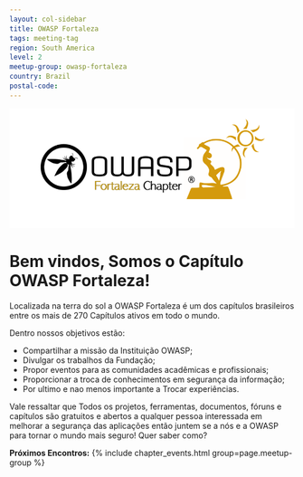```yaml
---
layout: col-sidebar
title: OWASP Fortaleza
tags: meeting-tag
region: South America
level: 2
meetup-group: owasp-fortaleza
country: Brazil
postal-code:
---
```

![Fortaleza, CE](assets/images/Logo_OWASP_Fortaleza.png)

# Bem vindos, Somos o Capítulo OWASP Fortaleza!

Localizada na terra do sol a OWASP Fortaleza é um dos capítulos brasileiros entre os mais de 270 Capítulos ativos em todo o mundo.

Dentro nossos objetivos estão:

- Compartilhar a missão da Instituição OWASP;
- Divulgar os trabalhos da Fundação;
- Propor eventos para as comunidades acadêmicas e profissionais;
- Proporcionar a troca de conhecimentos em segurança da informação;
- Por ultimo e nao menos importante a Trocar experiências.

Vale ressaltar que Todos os projetos, ferramentas, documentos, fóruns e capítulos são gratuitos e abertos a qualquer pessoa interessada em melhorar a segurança das aplicações então juntem se a nós e a OWASP para tornar o mundo mais seguro! Quer saber como?

**Próximos Encontros:**
{% include chapter_events.html group=page.meetup-group %}